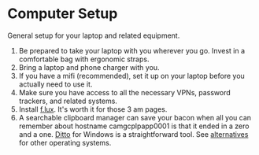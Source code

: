 # Computer Setup

General setup for your laptop and related equipment.

1. Be prepared to take your laptop with you wherever you go. Invest in a comfortable bag with ergonomic straps.
2. Bring a laptop and phone charger with you.
3. If you have a mifi (recommended), set it up on your laptop before you actually need to use it.
4. Make sure you have access to all the necessary VPNs, password trackers, and related systems.
5. Install [f.lux](https://justgetflux.com/). It's worth it for those 3 am pages.
6. A searchable clipboard manager can save your bacon when all you can remember about hostname camgcplpapp0001 is that it ended in a zero and a one. [Ditto](http://ditto-cp.sourceforge.net/) for Windows is a straightforward tool. See [alternatives](http://alternativeto.net/software/ditto/) for other operating systems.
